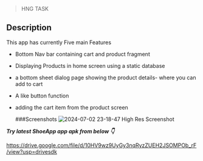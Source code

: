 >HNG TASK
## Description

This app has currently Five main Features

* Bottom Nav bar containing cart and product fragment
* Displaying Products in home screen using a static database
* a bottom sheet dialog page showing the product details- where you can add to cart
* A like button function
* adding the cart item from the product screen

  ###Screenshots
![2024-07-02 23-18-47 High Res Screenshot](https://github.com/J0HJOH/HNG-task-1/assets/111978610/be30256d-2940-400f-b2bb-2dfc117a5af9)


***Try latest ShoeApp app apk from below 👇***

https://drive.google.com/file/d/10HV9wz9UyGy3nqRyzZUEH2JSOMPOb_rF/view?usp=drivesdk
